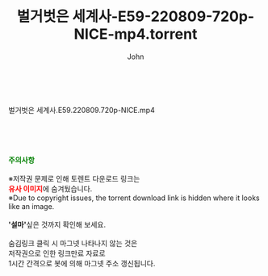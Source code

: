 ﻿---
layout: post
title:  "벌거벗은 세계사-E59-220809-720p-NICE-mp4.torrent"
author: John
categories: [ 방송/음악 ]
tags: [  ]
image:  
description: "벌거벗은 세계사-E59-220809-720p-NICE-mp4 torrent 정보 공유"
toc: true
toc_sticky: true
---

<br>
<div class="view-img">
<a class="view_image" href="https://torrentmobile60.com/bbs/view_image.php?fn=%2Fdata%2Ffile%2Fmusic%2F3735182707_4DR5gH29_389c5a99a455214badbebc5909eb20b1bf5a521c.jpg" target="_blank"><img alt="" class="img-tag" content="https://torrentmobile60.com/data/file/music/3735182707_4DR5gH29_389c5a99a455214badbebc5909eb20b1bf5a521c.jpg" itemprop="image" src="https://torrentmobile60.com/data/file/music/3735182707_4DR5gH29_389c5a99a455214badbebc5909eb20b1bf5a521c.jpg"/></a></div><div class="view-content" itemprop="description">
<p>벌거벗은 세계사.E59.220809.720p-NICE.mp4<br/></p> </div>
    
<br><br><br>
<p data-ke-size="size16"><b><span style="color: green;">주의사항</span></b><br /><br />※저작권 문제로 인해 토렌트 다운로드 링크는<br /><b><span style="color: red;">유사 이미지</span></b>에 숨겨뒀습니다.<br />※Due to copyright issues, the torrent download link is hidden where it looks like an image.<br /><br /><b>'설마'</b>싶은 것까지 확인해 보세요.<br /><br />숨김링크 클릭 시 마그넷 나타나지 않는 것은<br />저작권으로 인한 링크만료 자료로<br />1시간 간격으로 봇에 의해 마그넷 주소 갱신됩니다.</p>
